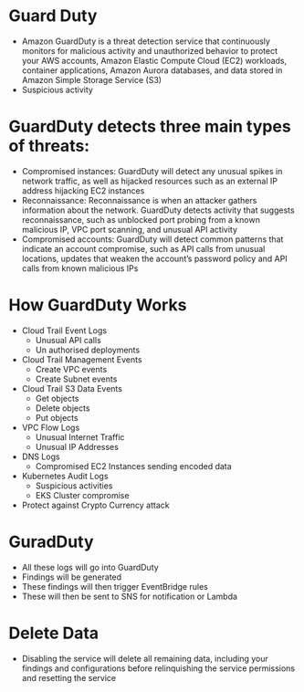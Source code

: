 
# Guard Duty
- Amazon GuardDuty is a threat detection service that continuously monitors for malicious activity and unauthorized 
  behavior to protect your AWS accounts, Amazon Elastic Compute Cloud (EC2) workloads, container applications, Amazon 
  Aurora databases, and data stored in Amazon Simple Storage Service (S3)
- Suspicious activity
# GuardDuty detects three main types of threats:
- Compromised instances: GuardDuty will detect any unusual spikes in network traffic, as well as hijacked resources 
  such as an external IP address hijacking EC2 instances
- Reconnaissance: Reconnaissance is when an attacker gathers information about the network. GuardDuty detects activity 
  that suggests reconnaissance, such as unblocked port probing from a known malicious IP, VPC port scanning, and unusual 
  API activity
- Compromised accounts: GuardDuty will detect common patterns that indicate an account compromise, such as API calls 
  from unusual locations, updates that weaken the account’s password policy and API calls from known malicious IPs
# How GuardDuty Works
- Cloud Trail Event Logs
    - Unusual API calls
    - Un authorised deployments
- Cloud Trail Management Events
    - Create VPC events
    - Create Subnet events
- Cloud Trail S3 Data Events
    - Get objects
    - Delete objects
    - Put objects
- VPC Flow Logs
    - Unusual Internet Traffic
    - Unusual IP Addresses
- DNS Logs
    - Compromised EC2 Instances sending encoded data
- Kubernetes Audit Logs
    - Suspicious activities
    - EKS Cluster compromise
- Protect against Crypto Currency attack

# GuradDuty
- All these logs will go into GuardDuty
- Findings will be generated
- These findings will then trigger EventBridge rules
- These will then be sent to SNS for notification or Lambda
# Delete Data
- Disabling the service will delete all remaining data, including your findings and configurations before relinquishing 
  the service permissions and resetting the service